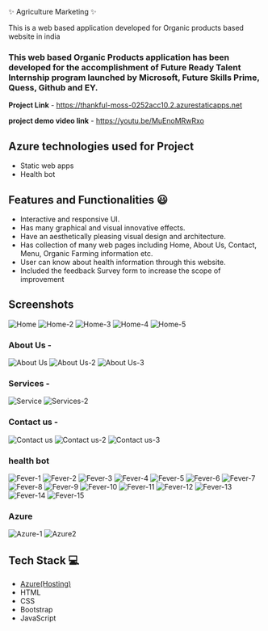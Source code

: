 ✨  Agriculture Marketing ✨

This is a web based application developed for Organic products based website in india

### This web based Organic Products application has been developed for the accomplishment of Future Ready Talent Internship program launched by Microsoft, Future Skills Prime, Quess, Github and EY.


**Project Link** - https://thankful-moss-0252acc10.2.azurestaticapps.net

**project demo video link** - https://youtu.be/MuEnoMRwRxo

## Azure technologies used for Project

- Static web apps
- Health bot

## Features and Functionalities 😃

- Interactive and responsive UI.
- Has many graphical and visual innovative effects.
- Have an aesthetically pleasing visual design and architecture.
- Has collection of many web pages including Home, About Us, Contact, Menu, Organic Farming information etc.
- User can know about health information through this website.
- Included the feedback Survey form to increase the scope of improvement 

## Screenshots


![Home](https://user-images.githubusercontent.com/118106595/204133446-458e7222-be30-45d3-a44d-176cd019e201.JPG)
![Home-2](https://user-images.githubusercontent.com/118106595/204133496-527c48b8-f480-4809-9ce3-e0bd71722445.JPG)
![Home-3](https://user-images.githubusercontent.com/118106595/204133534-b2894271-6fd2-4c11-93ae-7814bfc46b06.JPG)
![Home-4](https://user-images.githubusercontent.com/118106595/204133581-19e0c0b5-943c-488b-a52d-0164de25829c.JPG)
![Home-5](https://user-images.githubusercontent.com/118106595/204133593-0c6d4389-103b-4fc5-a1be-508750687bc1.JPG)


### About Us -
![About Us](https://user-images.githubusercontent.com/118106595/204133599-4f1c00e2-7f94-486a-a7b3-2633b37edc32.JPG)
![About Us-2](https://user-images.githubusercontent.com/118106595/204133615-a9144ec9-5737-4cbf-9852-a3667235b073.JPG)
![About Us-3](https://user-images.githubusercontent.com/118106595/204133625-0191d503-23e3-42dc-9bd8-128a193037e6.JPG)

### Services -
![Service](https://user-images.githubusercontent.com/118106595/204133665-3775768c-3ba0-479d-ab73-effd4270be94.JPG)
![Services-2](https://user-images.githubusercontent.com/118106595/204133675-c2469d0a-be23-409b-8854-fec367ead06a.JPG)


### Contact us -
![Contact us](https://user-images.githubusercontent.com/118106595/204133639-83d41e2a-ee65-413d-baf5-b04905349380.JPG)
![Contact us-2](https://user-images.githubusercontent.com/118106595/204133647-3b6edd88-98c0-4006-af01-826a2119b54f.JPG)
![Contact us-3](https://user-images.githubusercontent.com/118106595/204133651-f8b50294-63d9-4c27-bb5b-22a3f9c744f7.JPG)

### health bot

![Fever-1](https://user-images.githubusercontent.com/118106595/208226041-fd3e36ce-0ace-405c-8bfa-a8875959c53d.JPG)
![Fever-2](https://user-images.githubusercontent.com/118106595/208226051-7be51242-4f4b-45a9-8762-95f6fefd31c2.JPG)
![Fever-3](https://user-images.githubusercontent.com/118106595/208226052-e718f364-d9a7-49e9-9db2-e246c50782e0.JPG)
![Fever-4](https://user-images.githubusercontent.com/118106595/208226053-4e65325a-10db-4e3a-b092-df0afb411c60.JPG)
![Fever-5](https://user-images.githubusercontent.com/118106595/208226054-c113dfe0-bcd9-437b-b5d6-840a9ad46944.JPG)
![Fever-6](https://user-images.githubusercontent.com/118106595/208226055-57462458-af72-49ef-aa20-f6299bcde724.JPG)
![Fever-7](https://user-images.githubusercontent.com/118106595/208226057-acb7f206-9c0e-46cd-9b8b-9267d664ed26.JPG)
![Fever-8](https://user-images.githubusercontent.com/118106595/208226061-7b16d6ac-0127-4f26-97c0-733c369317cf.JPG)
![Fever-9](https://user-images.githubusercontent.com/118106595/208226062-01fa3869-dc69-4547-9851-e7d9295b057d.JPG)
![Fever-10](https://user-images.githubusercontent.com/118106595/208226063-ac97f610-c913-4b7c-9138-42a0a91c65c5.JPG)
![Fever-11](https://user-images.githubusercontent.com/118106595/208226064-8861ac7d-ff03-4261-abd6-b8b943892e7b.JPG)
![Fever-12](https://user-images.githubusercontent.com/118106595/208226065-5ce082ac-7418-4067-8dee-e67c192b1e5e.JPG)
![Fever-13](https://user-images.githubusercontent.com/118106595/208226066-68b5c2ee-132b-475e-8375-4784201119e7.JPG)
![Fever-14](https://user-images.githubusercontent.com/118106595/208226067-7a852c59-51f4-4ef0-acce-fb85620d3798.JPG)
![Fever-15](https://user-images.githubusercontent.com/118106595/208226068-287417cd-9c00-4a71-b76a-339cf7ede82a.JPG)

### Azure
![Azure-1](https://user-images.githubusercontent.com/118106595/208226440-0c114c46-0b9d-496e-9a9c-246b76297c4a.JPG)
![Azure2](https://user-images.githubusercontent.com/118106595/215527771-11d8a97f-17d7-423e-b113-abcae80af260.JPG)

## Tech Stack 💻

- [Azure(Hosting)](https://azure.microsoft.com/en-in/features/azure-portal/)
- HTML
- CSS
- Bootstrap
- JavaScript
